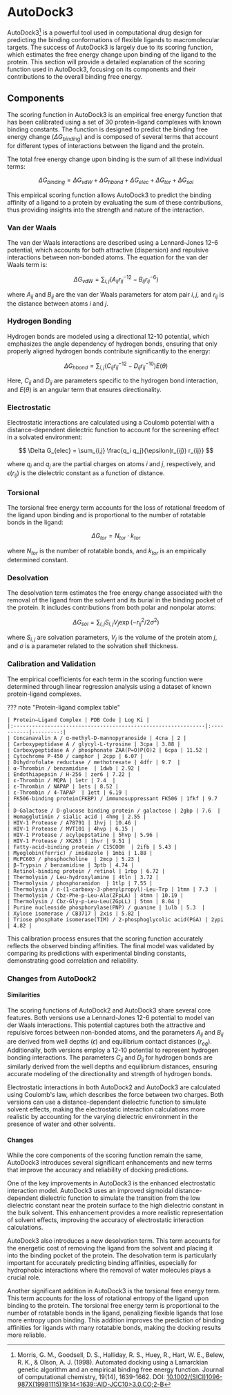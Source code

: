 # AutoDock3

AutoDock3[^morris1998automated] is a powerful tool used in computational drug design for predicting the binding conformations of flexible ligands to macromolecular targets.
The success of AutoDock3 is largely due to its scoring function, which estimates the free energy change upon binding of the ligand to the protein.
This section will provide a detailed explanation of the scoring function used in AutoDock3, focusing on its components and their contributions to the overall binding free energy.

## Components

The scoring function in AutoDock3 is an empirical free energy function that has been calibrated using a set of 30 protein-ligand complexes with known binding constants.
The function is designed to predict the binding free energy change ($\Delta G_{binding}$) and is composed of several terms that account for different types of interactions between the ligand and the protein.

The total free energy change upon binding is the sum of all these individual terms:

$$ \Delta G_{binding} = \Delta G_{vdW} + \Delta G_{hbond} + \Delta G_{elec} + \Delta G_{tor} + \Delta G_{sol}$$

This empirical scoring function allows AutoDock3 to predict the binding affinity of a ligand to a protein by evaluating the sum of these contributions, thus providing insights into the strength and nature of the interaction.

### Van der Waals

The van der Waals interactions are described using a Lennard-Jones 12-6 potential, which accounts for both attractive (dispersion) and repulsive interactions between non-bonded atoms.
The equation for the van der Waals term is:

$$ \Delta G_{vdW} = \sum_{i,j} \left( A_{ij} r_{ij}^{-12} - B_{ij} r_{ij}^{-6} \right)$$

where $A_{ij}$ and $B_{ij}$ are the van der Waals parameters for atom pair $i, j$, and $r_{ij}$ is the distance between atoms $i$ and $j$.

### Hydrogen Bonding

Hydrogen bonds are modeled using a directional 12-10 potential, which emphasizes the angle dependency of hydrogen bonds, ensuring that only properly aligned hydrogen bonds contribute significantly to the energy:

$$
\Delta G_{hbond} = \sum_{i,j} \left( C_{ij} r_{ij}^{-12} - D_{ij} r_{ij}^{-10} \right) E(\theta)
$$

Here, $C_{ij}$ and $D_{ij}$ are parameters specific to the hydrogen bond interaction, and $E(\theta)$ is an angular term that ensures directionality.

### Electrostatic

Electrostatic interactions are calculated using a Coulomb potential with a distance-dependent dielectric function to account for the screening effect in a solvated environment:

$$
\Delta G_{elec} = \sum_{i,j} \frac{q_i q_j}{\epsilon(r_{ij}) r_{ij}}
$$

where $q_i$ and $q_j$ are the partial charges on atoms $i$ and $j$, respectively, and $\epsilon(r_{ij})$ is the dielectric constant as a function of distance.

### Torsional

The torsional free energy term accounts for the loss of rotational freedom of the ligand upon binding and is proportional to the number of rotatable bonds in the ligand:

$$ \Delta G_{tor} = N_{tor} \cdot k_{tor}$$

where $N_{tor}$ is the number of rotatable bonds, and $k_{tor}$ is an empirically determined constant.

### Desolvation

The desolvation term estimates the free energy change associated with the removal of the ligand from the solvent and its burial in the binding pocket of the protein. It includes contributions from both polar and nonpolar atoms:

$$ \Delta G_{sol} = \sum_{i,j} S_{i,j} V_{j} \exp(-r_{ij}^2 / 2\sigma^2)$$

where $S_{i,j}$ are solvation parameters, $V_{j}$ is the volume of the protein atom $j$, and $\sigma$ is a parameter related to the solvation shell thickness.

### Calibration and Validation

The empirical coefficients for each term in the scoring function were determined through linear regression analysis using a dataset of known protein-ligand complexes.

??? note "Protein-ligand complex table"

    | Protein–Ligand Complex | PDB Code | Log Ki |
    |:--------------------------------------------------------------|:-----------|---------:|
    | Concanavalin A / α-methyl-D-mannopyranoside | 4cna | 2 |
    | Carboxypeptidase A / glycyl-L-tyrosine | 3cpa | 3.88 |
    | Carboxypeptidase A / phosphonate ZAA(P=O)P(O)2 | 6cpa | 11.52 |
    | Cytochrome P-450 / camphor | 2cpp | 6.07 |
    | Dihydrofolate reductase / methotrexate | 4dfr | 9.7  |
    | α-Thrombin / benzamidine  | 1dwb | 2.92 |
    | Endothiapepsin / H-256 | zer6 | 7.22 |
    | ε-Thrombin / MQPA | 1etr | 7.4  |
    | ε-Thrombin / NAPAP | 1ets | 8.52 |
    | ε-Thrombin / 4-TAPAP  | 1ett | 6.19 |
    | FK506-binding protein(FKBP) / immunosuppressant FK506 | 1fkf | 9.7  |
    | D-Galactose / D-glucose binding protein / galactose | 2gbp | 7.6  |
    | Hemagglutinin / sialic acid | 4hmg | 2.55 |
    | HIV-1 Protease / A78791 | 1hvj | 10.46 |
    | HIV-1 Protease / MVT101 | 4hvp | 6.15 |
    | HIV-1 Protease / acylpepstatine | 5hvp | 5.96 |
    | HIV-1 Protease / XK263 | 1hvr | 9.51 |
    | Fatty-acid-binding protein / C15COOH  | 2ifb | 5.43 |
    | Myoglobin(ferric) / imidazole | 1mbi | 1.88 |
    | McPC603 / phosphocholine  | 2mcp | 5.23 |
    | β-Trypsin / benzamidine | 3ptb | 4.74 |
    | Retinol-binding protein / retinol | 1rbp | 6.72 |
    | Thermolysin / Leu-hydroxylamine | 4tln | 3.72 |
    | Thermolysin / phosphoramidon  | 1tlp | 7.55 |
    | Thermolysin / n-(1-carboxy-3-phenylpropyl)-Leu-Trp | 1tmn | 7.3  |
    | Thermolysin / Cbz-Phe-p-Leu-Ala(ZFpLA) | 4tmn | 10.19 |
    | Thermolysin / Cbz-Gly-p-Leu-Leu(ZGpLL) | 5tmn | 8.04 |
    | Purine nucleoside phosphorylase(PNP) / guanine | 1ulb | 5.3  |
    | Xylose isomerase / CB3717 | 2xis | 5.82 |
    | Triose phosphate isomerase(TIM) / 2-phosphoglycolic acid(PGA) | 2ypi | 4.82 |


This calibration process ensures that the scoring function accurately reflects the observed binding affinities. The final model was validated by comparing its predictions with experimental binding constants, demonstrating good correlation and reliability.

### Changes from AutoDock2

#### Similarities

The scoring functions of AutoDock2 and AutoDock3 share several core features. Both versions use a Lennard-Jones 12-6 potential to model van der Waals interactions. This potential captures both the attractive and repulsive forces between non-bonded atoms, and the parameters $A_{ij}$ and $B_{ij}$ are derived from well depths ($\epsilon$) and equilibrium contact distances ($r_{eq}$). Additionally, both versions employ a 12-10 potential to represent hydrogen bonding interactions. The parameters $C_{ij}$ and $D_{ij}$ for hydrogen bonds are similarly derived from the well depths and equilibrium distances, ensuring accurate modeling of the directionality and strength of hydrogen bonds.

Electrostatic interactions in both AutoDock2 and AutoDock3 are calculated using Coulomb's law, which describes the force between two charges. Both versions can use a distance-dependent dielectric function to simulate solvent effects, making the electrostatic interaction calculations more realistic by accounting for the varying dielectric environment in the presence of water and other solvents.

#### Changes

While the core components of the scoring function remain the same, AutoDock3 introduces several significant enhancements and new terms that improve the accuracy and reliability of docking predictions.

One of the key improvements in AutoDock3 is the enhanced electrostatic interaction model.
AutoDock3 uses an improved sigmoidal distance-dependent dielectric function to simulate the transition from the low dielectric constant near the protein surface to the high dielectric constant in the bulk solvent.
This enhancement provides a more realistic representation of solvent effects, improving the accuracy of electrostatic interaction calculations.

AutoDock3 also introduces a new desolvation term.
This term accounts for the energetic cost of removing the ligand from the solvent and placing it into the binding pocket of the protein.
The desolvation term is particularly important for accurately predicting binding affinities, especially for hydrophobic interactions where the removal of water molecules plays a crucial role.

Another significant addition in AutoDock3 is the torsional free energy term. This term accounts for the loss of rotational entropy of the ligand upon binding to the protein.
The torsional free energy term is proportional to the number of rotatable bonds in the ligand, penalizing flexible ligands that lose more entropy upon binding.
This addition improves the prediction of binding affinities for ligands with many rotatable bonds, making the docking results more reliable.

[^morris1998automated]: Morris, G. M., Goodsell, D. S., Halliday, R. S., Huey, R., Hart, W. E., Belew, R. K., & Olson, A. J. (1998). Automated docking using a Lamarckian genetic algorithm and an empirical binding free energy function. Journal of computational chemistry, 19(14), 1639-1662. DOI: [10.1002/(SICI)1096-987X(19981115)19:14<1639::AID-JCC10>3.0.CO;2-B](https://doi.org/10.1002/(SICI)1096-987X(19981115)19:14<1639::AID-JCC10>3.0.CO;2-B)
